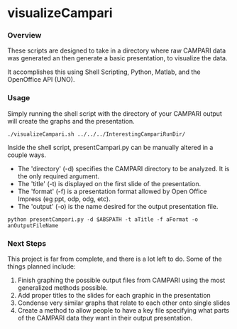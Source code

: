 <h1>visualizeCampari</h1>

<h3>Overview</h3>
<p>
These scripts are designed to take in a directory where raw CAMPARI data was generated an then generate a basic presentation, to visualize the data.
</p>
<p>
It accomplishes this using Shell Scripting, Python, Matlab, and the OpenOffice API (UNO).
</p>

<h3>Usage</h3>
<p>
Simply running the shell script with the directory of your CAMPARI output will create the graphs and the presentation.
</p>

`./visualizeCampari.sh ../../../InterestingCampariRunDir/`

<p>
Inside the shell script, presentCampari.py can be manually altered in a couple ways. 
</p>

<ul>
<li>The 'directory' (-d) specifies the CAMPARI directory to be analyzed. It is the only required argument.</li>
<li>The 'title' (-t) is displayed on the first slide of the presentation.</li>
<li>The 'format' (-f) is a presentation format allowed by Open Office Impress (eg ppt, odp, odg, etc).</li>
<li>The 'output' (-o) is the name desired for the output presentation file.</li>
</ul>

`python presentCampari.py -d $ABSPATH -t aTitle -f aFormat -o anOutputFileName`


<h3>Next Steps</h3>
<p>
This project is far from complete, and there is a lot left to do. Some of the things planned include:
<ol>
<li>Finish graphing the possible output files from CAMPARI using the most generalized methods possible.</li>
<li>Add proper titles to the slides for each graphic in the presentation</li>
<li>Condense very similar graphs that relate to each other onto single slides</li>
<li>Create a method to allow people to have a key file specifying what parts of the CAMPARI data they want in their output presentation.</li>
</ol>
</p>
